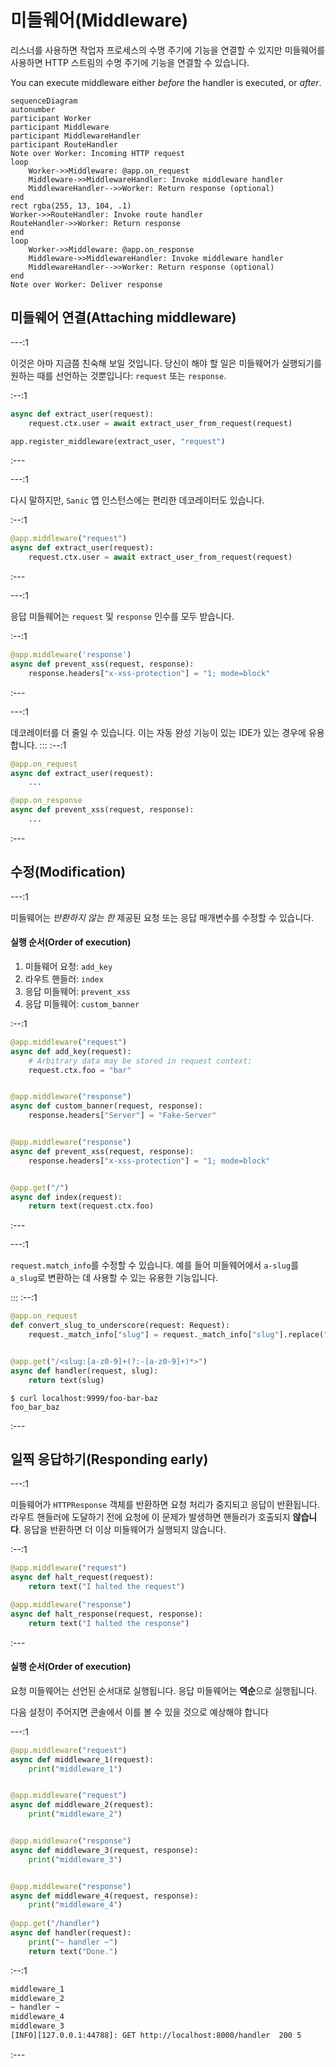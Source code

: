 # 미들웨어(Middleware)

리스너를 사용하면 작업자 프로세스의 수명 주기에 기능을 연결할 수 있지만 미들웨어를 사용하면 HTTP 스트림의 수명 주기에 기능을 연결할 수 있습니다.

You can execute middleware either _before_ the handler is executed, or _after_.

```mermaid
sequenceDiagram
autonumber
participant Worker
participant Middleware
participant MiddlewareHandler
participant RouteHandler
Note over Worker: Incoming HTTP request
loop
    Worker->>Middleware: @app.on_request
    Middleware->>MiddlewareHandler: Invoke middleware handler
    MiddlewareHandler-->>Worker: Return response (optional)
end
rect rgba(255, 13, 104, .1)
Worker->>RouteHandler: Invoke route handler
RouteHandler->>Worker: Return response
end
loop
    Worker->>Middleware: @app.on_response
    Middleware->>MiddlewareHandler: Invoke middleware handler
    MiddlewareHandler-->>Worker: Return response (optional)
end
Note over Worker: Deliver response
```
## 미들웨어 연결(Attaching middleware)

---:1

이것은 아마 지금쯤 친숙해 보일 것입니다. 당신이 해야 할 일은 미들웨어가 실행되기를 원하는 때를 선언하는 것뿐입니다: `request` 또는 `response`.

:--:1
```python
async def extract_user(request):
    request.ctx.user = await extract_user_from_request(request)

app.register_middleware(extract_user, "request")
```
:---

---:1

다시 말하지만, `Sanic` 앱 인스턴스에는 편리한 데코레이터도 있습니다.

:--:1
```python
@app.middleware("request")
async def extract_user(request):
    request.ctx.user = await extract_user_from_request(request)
```
:---

---:1

응답 미들웨어는 `request` 및 `response` 인수를 모두 받습니다.

:--:1
```python
@app.middleware('response')
async def prevent_xss(request, response):
    response.headers["x-xss-protection"] = "1; mode=block"
```
:---

---:1

데코레이터를 더 줄일 수 있습니다. 이는 자동 완성 기능이 있는 IDE가 있는 경우에 유용합니다.
:::
:--:1
```python
@app.on_request
async def extract_user(request):
    ...

@app.on_response
async def prevent_xss(request, response):
    ...
```
:---

## 수정(Modification)

---:1

미들웨어는 _반환하지 않는 한_ 제공된 요청 또는 응답 매개변수를 수정할 수 있습니다.

#### 실행 순서(Order of execution)


1. 미들웨어 요청: `add_key`
2. 라우트 핸들러: `index`
3. 응답 미들웨어: `prevent_xss`
4. 응답 미들웨어: `custom_banner`
   
:--:1
```python
@app.middleware("request")
async def add_key(request):
    # Arbitrary data may be stored in request context:
    request.ctx.foo = "bar"


@app.middleware("response")
async def custom_banner(request, response):
    response.headers["Server"] = "Fake-Server"


@app.middleware("response")
async def prevent_xss(request, response):
    response.headers["x-xss-protection"] = "1; mode=block"


@app.get("/")
async def index(request):
    return text(request.ctx.foo)

```
:---


---:1

`request.match_info`를 수정할 수 있습니다. 예를 들어 미들웨어에서 `a-slug`를 `a_slug`로 변환하는 데 사용할 수 있는 유용한 기능입니다.

:::
:--:1
```python
@app.on_request
def convert_slug_to_underscore(request: Request):
    request._match_info["slug"] = request._match_info["slug"].replace("-", "_")


@app.get("/<slug:[a-z0-9]+(?:-[a-z0-9]+)*>")
async def handler(request, slug):
    return text(slug)
```
```
$ curl localhost:9999/foo-bar-baz
foo_bar_baz
```
:---
## 일찍 응답하기(Responding early)

---:1

미들웨어가 `HTTPResponse` 객체를 반환하면 요청 처리가 중지되고 응답이 반환됩니다. 라우트 핸들러에 도달하기 전에 요청에 이 문제가 발생하면 핸들러가 호출되지 **않습니다**. 응답을 반환하면 더 이상 미들웨어가 실행되지 않습니다.

:--:1
```python
@app.middleware("request")
async def halt_request(request):
    return text("I halted the request")

@app.middleware("response")
async def halt_response(request, response):
    return text("I halted the response")
```
:---

#### 실행 순서(Order of execution)


요청 미들웨어는 선언된 순서대로 실행됩니다. 응답 미들웨어는 **역순**으로 실행됩니다.

다음 설정이 주어지면 콘솔에서 이를 볼 수 있을 것으로 예상해야 합니다

---:1

```python
@app.middleware("request")
async def middleware_1(request):
    print("middleware_1")


@app.middleware("request")
async def middleware_2(request):
    print("middleware_2")


@app.middleware("response")
async def middleware_3(request, response):
    print("middleware_3")


@app.middleware("response")
async def middleware_4(request, response):
    print("middleware_4")
    
@app.get("/handler")
async def handler(request):
    print("~ handler ~")
    return text("Done.")
```
:--:1
```bash
middleware_1
middleware_2
~ handler ~
middleware_4
middleware_3
[INFO][127.0.0.1:44788]: GET http://localhost:8000/handler  200 5
```
:---
